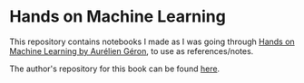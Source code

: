 # Hands on Machine Learning 

This repository contains notebooks I made as I was going through [Hands on Machine Learning by Aurélien Géron](http://shop.oreilly.com/product/0636920052289.do), to use as references/notes.

The author's repository for this book can be found [here](https://github.com/ageron/handson-ml).

 
